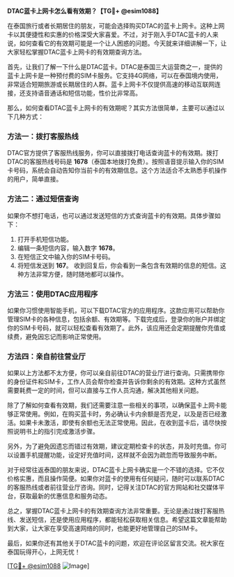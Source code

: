 **DTAC蓝卡上网卡怎么看有效期？【TG💪+ @esim1088】**

在泰国旅行或者长期居住的朋友，可能会选择购买DTAC的蓝卡上网卡。这种上网卡以其便捷性和实惠的价格深受大家喜爱。不过，对于刚入手DTAC蓝卡的人来说，如何查看它的有效期可能是一个让人困惑的问题。今天就来详细讲解一下，让大家轻松掌握DTAC蓝卡上网卡的有效期查询方法。

首先，让我们了解一下什么是DTAC蓝卡。DTAC是泰国三大运营商之一，提供的蓝卡上网卡是一种预付费的SIM卡服务。它支持4G网络，可以在泰国境内使用，非常适合短期旅游或长期居住的人群。蓝卡上网卡不仅提供高速的移动互联网连接，还支持语音通话和短信功能，性价比非常高。

那么，如何查看DTAC蓝卡上网卡的有效期呢？其实方法很简单，主要可以通过以下几种方式：

### 方法一：拨打客服热线
DTAC官方提供了客服热线服务，你可以直接拨打电话查询蓝卡的有效期。拨打DTAC的客服热线号码是 **1678**（泰国本地拨打免费）。按照语音提示输入你的SIM卡号码，系统会自动告知你当前卡的有效期信息。这个方法适合不太熟悉手机操作的用户，简单直接。

### 方法二：通过短信查询
如果你不想打电话，也可以通过发送短信的方式查询蓝卡的有效期。具体步骤如下：
1. 打开手机短信功能。
2. 编辑一条短信内容，输入数字 **1678**。
3. 在短信正文中输入你的SIM卡号码。
4. 将短信发送到 **167**。
收到回复后，你会看到一条包含有效期的信息的短信。这种方法非常方便，随时随地都可以操作。

### 方法三：使用DTAC应用程序
如果你习惯使用智能手机，可以下载DTAC官方的应用程序。这款应用可以帮助你管理SIM卡的各种信息，包括余额、有效期等。下载完成后，登录你的账户并绑定你的SIM卡号码，就可以轻松查看有效期了。此外，该应用还会定期提醒你充值或续费，避免因忘记而影响正常使用。

### 方法四：亲自前往营业厅
如果以上方法都不太方便，你可以亲自前往DTAC的营业厅进行查询。只需携带你的身份证件和SIM卡，工作人员会帮你检查并告诉你剩余的有效期。这种方式虽然需要耗费一定的时间，但可以直接与工作人员沟通，解决其他相关问题。

除了了解如何查看有效期，我们还需要注意一些相关的事项，以确保蓝卡上网卡能够正常使用。例如，在购买蓝卡时，务必确认卡内余额是否充足，以及是否已经激活。如果卡未激活，即使有余额也无法正常使用。因此，在收到蓝卡后，请尽快按照说明书上的指引完成激活步骤。

另外，为了避免因遗忘而错过有效期，建议定期检查卡的状态，并及时充值。你可以设置手机提醒功能，设定好充值时间，这样就不会因为疏忽而导致服务中断。

对于经常往返泰国的朋友来说，DTAC蓝卡上网卡确实是一个不错的选择。它不仅价格实惠，而且操作简便。如果你对蓝卡的使用有任何疑问，随时可以联系DTAC的客服热线或者前往营业厅咨询。同时，记得关注DTAC的官方网站和社交媒体平台，获取最新的优惠信息和服务动态。

总之，掌握DTAC蓝卡上网卡的有效期查询方法非常重要。无论是通过拨打客服热线、发送短信，还是使用应用程序，都能轻松获取相关信息。希望这篇文章能帮助到大家，让大家在享受高速网络的同时，也能更好地管理自己的SIM卡。

最后，如果你还有其他关于DTAC蓝卡的问题，欢迎在评论区留言交流。祝大家在泰国玩得开心，上网无忧！ 

[[TG💪+ @esim1088](https://t.me/s/esim1088) ![Image](https://i.postimg.cc/4NQfJmqS/Snipaste-2025-05-13-00-14-12.png)]
